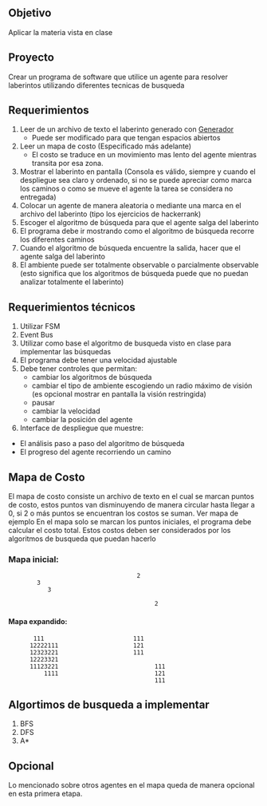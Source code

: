 ## Objetivo
Aplicar la materia vista en clase

## Proyecto
Crear un programa de software que utilice un agente para resolver laberintos utilizando diferentes tecnicas de busqueda

## Requerimientos
1. Leer de un archivo de texto el laberinto generado con [Generador](https://www.vidarholen.net/cgi-bin/labyrinth)
   * Puede ser modificado para que tengan espacios abiertos
1. Leer un mapa de costo (Especificado más adelante)
   * El costo se traduce en un movimiento mas lento del agente mientras transita por esa zona.
1. Mostrar el laberinto en pantalla (Consola es válido, siempre y cuando el despliegue sea claro y ordenado, si no se puede apreciar como marca los caminos o como se mueve el agente la tarea se considera no entregada)
1. Colocar un agente de manera aleatoria o mediante una marca en el archivo del laberinto (tipo los ejercicios de hackerrank)
1. Escoger el algoritmo de búsqueda para que el agente salga del laberinto
1. El programa debe ir mostrando como el algoritmo de búsqueda recorre los diferentes caminos
1. Cuando el algoritmo de búsqueda encuentre la salida, hacer que el agente salga del laberinto
1. El ambiente puede ser totalmente observable o parcialmente observable (esto significa que los algoritmos de búsqueda puede que no puedan analizar totalmente el laberinto)

## Requerimientos técnicos
1. Utilizar FSM
1. Event Bus
1. Utilizar como base el algoritmo de busqueda visto en clase para implementar las búsquedas
1. El programa debe tener una velocidad ajustable
1. Debe tener controles que permitan:
   * cambiar los algoritmos de búsqueda
   * cambiar el tipo de ambiente escogiendo un radio máximo de visión (es opcional mostrar en pantalla la visión restringida)
   * pausar
   * cambiar la velocidad
   * cambiar la posición del agente
 1. Interface de despliegue que muestre:
   * El análisis paso a paso del algoritmo de búsqueda
   * El progreso del agente recorriendo un camino

## Mapa de Costo
El mapa de costo consiste un archivo de texto en el cual se marcan puntos de costo, estos puntos van disminuyendo de manera circular hasta llegar a 0, si 2 o más puntos se encuentran los costos se suman. Ver mapa de ejemplo
En el mapa solo se marcan los puntos iniciales, el programa debe calcular el costo total.
Estos costos deben ser considerados por los algoritmos de busqueda que puedan hacerlo

### Mapa inicial:
                                                                 
                                        2                        
            3                                                        
               3                                                
                                                                 
                                             2                   
                                                                 

#### Mapa expandido:
                                                                 
           111                         111                       
          12222111                     121                       
          12323221                     111                            
          12223321                                                
          11123221                           111                 
              1111                           121                  
                                             111                 

## Algortimos de busqueda a implementar

1. BFS 
2. DFS 
3. A*

## Opcional
Lo mencionado sobre otros agentes en el mapa queda de manera opcional en esta primera etapa.
